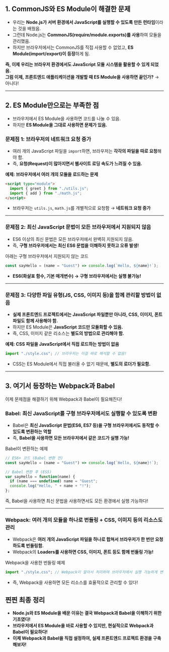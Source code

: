## **1. CommonJS와 ES Module이 해결한 문제**

- 우리는 **Node.js가 서버 환경에서 JavaScript를 실행할 수 있도록 만든 런타임**이라는 것을 배웠음.  
- 그런데 Node.js는 **CommonJS(require/module.exports)를 사용**하여 모듈을 관리했음.  
- 하지만 브라우저에서는 CommonJS를 직접 사용할 수 없었고, **ES Module(import/export)이 등장**하게 됨.  

**즉, 이제 우리는 브라우저 환경에서도 JavaScript 모듈 시스템을 활용할 수 있게 되었음.**  
**그럼 이제, 프론트엔드 애플리케이션을 개발할 때 ES Module을 사용하면 끝인가?** → 아니다!

---

## **2. ES Module만으로는 부족한 점**

- 브라우저에서 ES Module을 사용하면 코드를 나눌 수 있음.  
- 하지만 **ES Module을 그대로 사용하면 문제가 있음.**  

### **문제점 1: 브라우저의 네트워크 요청 증가**

- 여러 개의 JavaScript 파일을 `import`하면, 브라우저는 **각각의 파일을 따로 요청**해야 함.
- 즉, **요청(Request)이 많아지면서 웹사이트 로딩 속도가 느려질 수 있음.**

**예제: 브라우저에서 여러 개의 모듈을 로드하는 문제**

```html
<script type="module">
  import { greet } from "./utils.js";
  import { add } from "./math.js";
</script>
```
- 브라우저는 `utils.js`, `math.js`를 개별적으로 요청함 → **네트워크 요청 증가**  

---

### **문제점 2: 최신 JavaScript 문법이 모든 브라우저에서 지원되지 않음**

- ES6 이상의 최신 문법은 모든 브라우저에서 완벽히 지원되지 않음.  
- 즉, **구형 브라우저에서는 최신 ES6 문법을 이해하지 못하고 오류 발생!**  

아래는 구형 브라우저에서 지원되지 않는 코드

```js
const sayHello = (name = "Guest") => console.log(`Hello, ${name}!`);
```
- **ES6(화살표 함수, 기본 매개변수) → 구형 브라우저에서는 실행 불가능!**

---

### **문제점 3: 다양한 파일 유형(JS, CSS, 이미지 등)을 함께 관리할 방법이 없음**

- **실제 프론트엔드 프로젝트에서는 JavaScript 파일뿐만 아니라, CSS, 이미지, 폰트 파일도 함께 사용해야 함.**  
- 하지만 ES Module은 **JavaScript 코드만 모듈화할 수 있음.**  
- 즉, CSS, 이미지 같은 리소스는 **별도의 방법으로 관리해야 함.**  

**예제: CSS 파일을 JavaScript에서 직접 로드하는 방법이 없음**

```js
import "./style.css"; // 브라우저는 이걸 바로 해석할 수 없음!
```
- CSS는 ES Module에서 직접 불러올 수 없기 때문에, **별도의 로더가 필요함.**

---

## **3. 여기서 등장하는 Webpack과 Babel**

이제 문제점을 해결하기 위해 Webpack과 Babel이 필요해진다! 

### Babel: 최신 JavaScript를 구형 브라우저에서도 실행할 수 있도록 변환

- Babel은 **최신 JavaScript 문법(ES6, ES7 등)을 구형 브라우저에서도 동작할 수 있도록 변환하는 역할**  
- 즉, **Babel을 사용하면 모든 브라우저에서 같은 코드가 실행 가능!**  

Babel이 변환하는 예제

```js
// ES6+ 코드 (Babel 변환 전)
const sayHello = (name = "Guest") => console.log(`Hello, ${name}!`);

// Babel 변환 후 (ES5)
var sayHello = function(name) {
  if (name === undefined) name = "Guest";
  console.log("Hello, " + name + "!");
};
```

즉, Babel을 사용하면 최신 문법을 사용하면서도 모든 환경에서 실행 가능하다!

---

### Webpack: 여러 개의 모듈을 하나로 번들링 + CSS, 이미지 등의 리소스도 관리

- Webpack은 **여러 개의 JavaScript 파일을 하나로 합쳐서 브라우저가 한 번만 요청하도록 번들링함.**  
- Webpack의 **Loaders를 사용하면 CSS, 이미지, 폰트 등도 함께 번들링 가능!**  

Webpack을 사용한 번들링 예제

```js
import "./style.css"; // Webpack이 알아서 처리하여 브라우저에서 실행 가능하게 변환
```

- 즉, Webpack을 사용하면 모든 리소스를 효율적으로 관리할 수 있다!

## 찐찐 최종 정리

- **Node.js와 ES Module을 배운 이유는 결국 Webpack과 Babel을 이해하기 위한 기초였다!**  
- **브라우저에서 ES Module을 바로 사용할 수 있지만, 현실적으로 Webpack과 Babel이 필요하다!**  
- **이제 Webpack과 Babel을 직접 설정하여, 실제 프론트엔드 프로젝트 환경을 구축해보자!**  